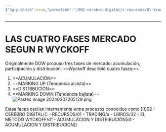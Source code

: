 ```yaml
---
{"dg-publish":true,"permalink":"/002-cerebro-digital/c-recursos/01-trading/a-libros/02-el-metodo-wyckoff/d-las-cuatro-fases-mercado-segun-r-wyckoff/"}
---
```


---
# LAS CUATRO FASES MERCADO SEGUN R WYCKOFF
Originalmente DOW propuso tres fases de mercado: acumulación, participación y distribución. ==Wyckoff describió cuatro fases:==

1) ==ACUMULACIÓN==
2) ==MARKING UP (Tendencia alcista)==
3) ==DISTRIBUCIÓN==
4) ==MARKING DOWN (Tendencia bajista)==
![Pasted image 20240307205129.png](/img/user/900%20-%20ANEXO/Pasted%20image%2020240307205129.png)

Estas faces oscilan internamente entre procesos conocidos como [[002 - CEREBRO DIGITAL/C - RECURSOS/01 - TRADING/a - LIBROS/02 - EL METODO WYCKOFF/d1 - ACUMULACION Y DISTRIBUCIÓN\|d1 - ACUMULACION Y DISTRIBUCIÓN]]